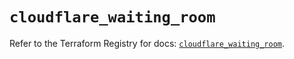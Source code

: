 # `cloudflare_waiting_room`

Refer to the Terraform Registry for docs: [`cloudflare_waiting_room`](https://registry.terraform.io/providers/cloudflare/cloudflare/4.49.1/docs/resources/waiting_room).
